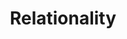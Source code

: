 ---
layout: module
num: 9
title: Relationality
type: lecture
draft: 0
group: 5
show_schedule: 1
due_date: 2024-02-06
slides:
  - url: TBA
    title: Relationality
readings:
  - title: "Braiding Sweetgrass: Indigenous Wisdom, Scientific Knowledge, and the Teachings of Plants"
    url: https://canvas.northwestern.edu/files/18094998/
    author: Kimmerer, R. W.
    date: 2015
    source: Milkweed Editions
---